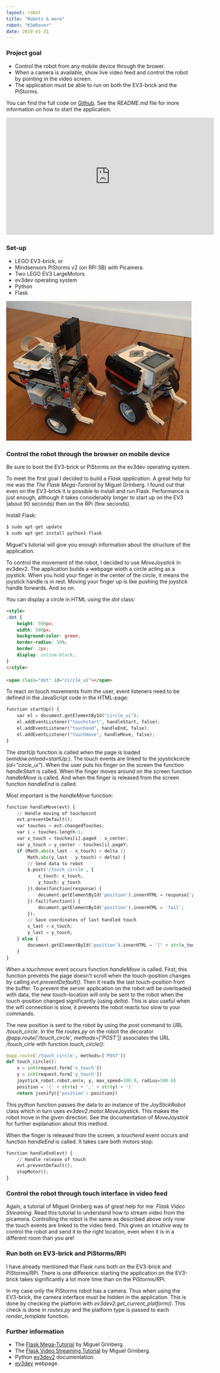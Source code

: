 ```yaml
---
layout: robot
title: "Robots & more"
robot: "KSmRover"
date: 2019-01-31
---
```


### Project goal

- Control the robot from any mobile device through the brower.
- When a camera is available, show live video feed and control the robot
by pointing in the video screen.
- The application must be able to run on both the EV3-brick and the PiStorms.

You can find the full code on
<a href="https://github.com/KWSmit/KSmRover" target="_blank">
Github</a>. See the *README.md* file for more information on how to start the application.

<iframe width="560" height="315" src="https://www.youtube.com/embed/SdDlvxnTCy0" frameborder="0" allowfullscreen></iframe>

### Set-up

- LEGO EV3-brick, or 
- Mindsensors PiStorms v2 (on RPi 3B) with Picamera
- Two LEGO EV3 LargeMotors
- ev3dev operating system
- Python
- Flask

<img src="/images/KSmRover.JPG" width="500">

### Control the robot through the browser on mobile device

Be sure to boot the EV3-brick or PiStorms on the ev3dev operating system.

To meet the first goal I decided to build a *Flask application*. A great help 
for me was the *The Flask Mega-Turorial* by Miguel Grinberg. I found out that
even on the EV3-brick it is possible to install and run Flask. Performance
is just enough, although it takes considerably longer to start up on the EV3
(about 90 seconds) then on the RPi (few seconds).

Install Flask:

```python
$ sudo apt-get update
$ sudo apt-get install python3-flask
```

Miguel's tutorial will give you enough information about the structure of the
application.

To control the movement of the robot, I decided to use *MoveJoystick* in
ev3dev2. The application builds a webpage wioth a circle acting as a joystick. When you hold your finger in the center of the circle, it means the joystick handle is in rest. Moving your finger up is like pushing the joystick handle forwards. And so on.

You can display a circle in HTML using the *dot* class:

```html
<style>
.dot {
    height: 500px;
    width: 500px;
    background-color: green;
    border-radius: 50%;
    border: 2px;
    display: inline-block;
}
</style>

<span class="dot" id="circle_ui"></span>
```

To react on touch movements from the user, event listeners need 
to be defined in the JavaScript code in the HTML-page:

```python
function startUp() {
    var el = document.getElementById("circle_ui");
    el.addEventListener("touchstart", handleStart, false);
    el.addEventListener("touchend", handleEnd, false);
    el.addEventListener("touchmove", handleMove, false);
}
```

The *startUp* function is called when the page is loaded
(*window.onload=startUp;*). The touch events are linked
to the joystickcircle (*id="circle_ui"*).
When the user puts his finger on the screen the function
*handleStart* is called. When the finger moves around on
the screen function *handleMove* is called. And when the
finger is released from the screen function *handleEnd*
is called.

Most important is the *handleMove* function:

```python
function handleMove(evt) {
    // Handle moving of touchpoint
    evt.preventDefault();
    var touches = evt.changedTouches;
    var i = touches.length-1;
    var x_touch = touches[i].pageX - x_center;
    var y_touch = y_center - touches[i].pageY;
    if (Math.abs(x_last - x_touch) > delta || 
        Math.abs(y_last - y_touch) > delta) {
        // Send data to robot
        $.post('/touch_circle', {
            x_touch: x_touch,
            y_touch: y_touch
        }).done(function(response) {
            document.getElementById('position').innerHTML = response['position'];
        }).fail(function() {
            document.getElementById('position').innerHTML = 'fail';
        });
        // Save coordinates of last handled touch
        x_last = x_touch;
        y_last = y_touch;
    } else {
        document.getElementById('position').innerHTML = '[' + str(x_touch) + ',' + str(y_touch) + ']';
    }
}
```

When a *touchmove* event occurs function *handleMove* is called. First,
this function prevents the page doesn't scroll when the touch-position
changes by calling *evt.preventDefault()*.
Then it reads the last touch-position from the buffer.
To prevent the server application on the robot will
be overloaded with data, the new touch-location will only be sent to
the robot when the touch-position changed significantly (using *delta*).
This is also useful when the wifi connection is slow, it prevents
the robot reacts too slow to your commands.

The new position is sent to the robot by using the *post* command
to URL */touch_circle*. In the file *routes.py* on the robot the
decorator *@app.route('/touch_circle', methods=['POST'])* associates
the URL */touch_cirle* with function *touch_circle()*:

```python
@app.route('/touch_circle', methods=['POST'])
def touch_circle():
    x = int(request.form['x_touch'])
    y = int(request.form['y_touch'])
    joystick_robot.robot.on(x, y, max_speed=100.0, radius=500.0)
    position = '(' + str(x) + ',' + str(y) + ')'
    return jsonify({'position': position})
```

This python function passes the data to an instance of the
*JoyStickRobot* class which in turn uses *ev3dev2.motor.MoveJoystick*.
This makes the robot move in the given direction. See the documentation
of *MoveJoystick* for further explanation about this method.

When the finger is released from the screen, a *touchend*
event occurs and function *handleEnd* is called. It takes care
both motors stop:

```python
function handleEnd(evt) {
    // Handle release of touch
    evt.preventDefault();
    stopMotor();
}
```

### Control the robot through touch interface in video feed

Again, a tutorial of Miguel Grinberg was of great help for me:
*Flask Video Streaming*. Read this tutorial to understand how to
stream video from the picamera. Controlling the robot is the same as
described above only now the touch events are linked to the video feed.
This gives an intuitive way to control the robot and send it to the
right location, even when it is in a different room than you are!

### Run both on EV3-brick and PiStorms/RPi

I have already mentioned that Flask runs both on the EV3-brick and
PiStorms/RPi. There is one difference: starting the application on the
EV3-brick takes significantly a lot more time than on the PiStorms/RPi.

In my case only the PiStorms robot has a camera. Thus when using the
EV3-brick, the camera interface must be hidden in the application. This is
done by checking the platform with *ev3dev2.get_current_platform()*.
This check is done in *routes.py* and the platform type is passed to
each *render_template* function.

### Further information
- The <a href="https://blog.miguelgrinberg.com/post/the-flask-mega-tutorial-part-i-hello-world" target="_blank">
Flask Mega-Tutorial</a> by Miguel Grinberg.
- The <a href="https://blog.miguelgrinberg.com/post/flask-video-streaming-revisited" target="_blank">
Flask Video Streaming Tutorial</a> by Miguel Grinberg.
- Python <a href="https://python-ev3dev.readthedocs.io/en/ev3dev-stretch" target="_blank">
ev3dev2</a> documentation.
- <a href="https://www.ev3dev.org" target="_blank">ev3dev</a> webpage.
